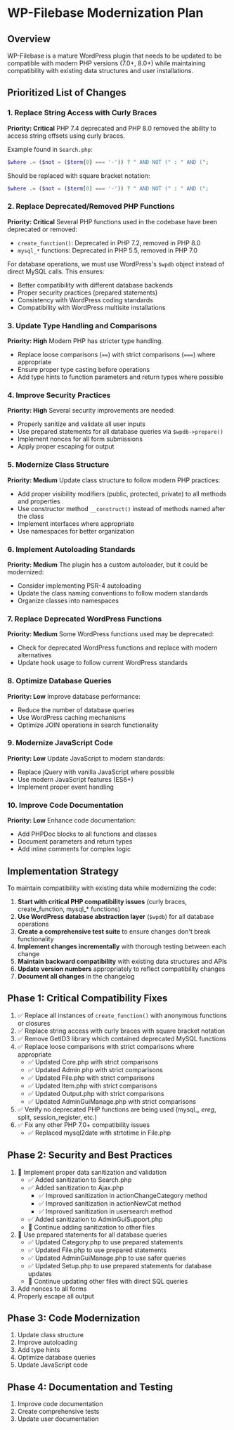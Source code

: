 # WP-Filebase Modernization Plan

## Overview
WP-Filebase is a mature WordPress plugin that needs to be updated to be compatible with modern PHP versions (7.0+, 8.0+) while maintaining compatibility with existing data structures and user installations.

## Prioritized List of Changes

### 1. Replace String Access with Curly Braces
**Priority: Critical**
PHP 7.4 deprecated and PHP 8.0 removed the ability to access string offsets using curly braces.

Example found in `Search.php`:
```php
$where .= ($not = ($term{0} === '-')) ? " AND NOT (" : " AND (";
```
Should be replaced with square bracket notation:
```php
$where .= ($not = ($term[0] === '-')) ? " AND NOT (" : " AND (";
```

### 2. Replace Deprecated/Removed PHP Functions
**Priority: Critical**
Several PHP functions used in the codebase have been deprecated or removed:

- `create_function()`: Deprecated in PHP 7.2, removed in PHP 8.0
- `mysql_*` functions: Deprecated in PHP 5.5, removed in PHP 7.0

For database operations, we must use WordPress's `$wpdb` object instead of direct MySQL calls. This ensures:
- Better compatibility with different database backends
- Proper security practices (prepared statements)
- Consistency with WordPress coding standards
- Compatibility with WordPress multisite installations

### 3. Update Type Handling and Comparisons
**Priority: High**
Modern PHP has stricter type handling.

- Replace loose comparisons (`==`) with strict comparisons (`===`) where appropriate
- Ensure proper type casting before operations
- Add type hints to function parameters and return types where possible

### 4. Improve Security Practices
**Priority: High**
Several security improvements are needed:

- Properly sanitize and validate all user inputs
- Use prepared statements for all database queries via `$wpdb->prepare()`
- Implement nonces for all form submissions
- Apply proper escaping for output

### 5. Modernize Class Structure
**Priority: Medium**
Update class structure to follow modern PHP practices:

- Add proper visibility modifiers (public, protected, private) to all methods and properties
- Use constructor method `__construct()` instead of methods named after the class
- Implement interfaces where appropriate
- Use namespaces for better organization

### 6. Implement Autoloading Standards
**Priority: Medium**
The plugin has a custom autoloader, but it could be modernized:

- Consider implementing PSR-4 autoloading
- Update the class naming conventions to follow modern standards
- Organize classes into namespaces

### 7. Replace Deprecated WordPress Functions
**Priority: Medium**
Some WordPress functions used may be deprecated:

- Check for deprecated WordPress functions and replace with modern alternatives
- Update hook usage to follow current WordPress standards

### 8. Optimize Database Queries
**Priority: Low**
Improve database performance:

- Reduce the number of database queries
- Use WordPress caching mechanisms
- Optimize JOIN operations in search functionality

### 9. Modernize JavaScript Code
**Priority: Low**
Update JavaScript to modern standards:

- Replace jQuery with vanilla JavaScript where possible
- Use modern JavaScript features (ES6+)
- Implement proper event handling

### 10. Improve Code Documentation
**Priority: Low**
Enhance code documentation:

- Add PHPDoc blocks to all functions and classes
- Document parameters and return types
- Add inline comments for complex logic

## Implementation Strategy

To maintain compatibility with existing data while modernizing the code:

1. **Start with critical PHP compatibility issues** (curly braces, create_function, mysql_* functions)
2. **Use WordPress database abstraction layer** (`$wpdb`) for all database operations
3. **Create a comprehensive test suite** to ensure changes don't break functionality
4. **Implement changes incrementally** with thorough testing between each change
5. **Maintain backward compatibility** with existing data structures and APIs
6. **Update version numbers** appropriately to reflect compatibility changes
7. **Document all changes** in the changelog

## Phase 1: Critical Compatibility Fixes

1. ✅ Replace all instances of `create_function()` with anonymous functions or closures
2. ✅ Replace string access with curly braces with square bracket notation
3. ✅ Remove GetID3 library which contained deprecated MySQL functions
4. ✅ Replace loose comparisons with strict comparisons where appropriate
   - ✅ Updated Core.php with strict comparisons
   - ✅ Updated Admin.php with strict comparisons
   - ✅ Updated File.php with strict comparisons
   - ✅ Updated Item.php with strict comparisons
   - ✅ Updated Output.php with strict comparisons
   - ✅ Updated AdminGuiManage.php with strict comparisons
5. ✅ Verify no deprecated PHP functions are being used (mysql_*, ereg*, split, session_register, etc.)
6. ✅ Fix any other PHP 7.0+ compatibility issues
   - ✅ Replaced mysql2date with strtotime in File.php

## Phase 2: Security and Best Practices

1. 🔄 Implement proper data sanitization and validation
   - ✅ Added sanitization to Search.php
   - ✅ Added sanitization to Ajax.php
     - ✅ Improved sanitization in actionChangeCategory method
     - ✅ Improved sanitization in actionNewCat method
     - ✅ Improved sanitization in usersearch method
   - ✅ Added sanitization to AdminGuiSupport.php
   - 🔄 Continue adding sanitization to other files
2. 🔄 Use prepared statements for all database queries
   - ✅ Updated Category.php to use prepared statements
   - ✅ Updated File.php to use prepared statements
   - ✅ Updated AdminGuiManage.php to use safer queries
   - ✅ Updated Setup.php to use prepared statements for database updates
   - 🔄 Continue updating other files with direct SQL queries
3. Add nonces to all forms
4. Properly escape all output

## Phase 3: Code Modernization

1. Update class structure
2. Improve autoloading
3. Add type hints
4. Optimize database queries
5. Update JavaScript code

## Phase 4: Documentation and Testing

1. Improve code documentation
2. Create comprehensive tests
3. Update user documentation